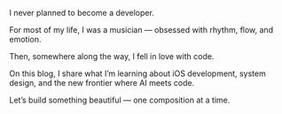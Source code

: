 I never planned to become a developer. 

For most of my life, I was a musician — obsessed with rhythm, flow, and emotion. 

Then, somewhere along the way, I fell in love with code.

On this blog, I share what I’m learning about iOS development, system design, and the new frontier where AI meets code. 

Let’s build something beautiful — one composition at a time.
